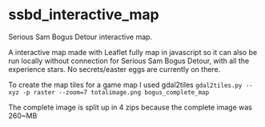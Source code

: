 # ssbd_interactive_map
Serious Sam Bogus Detour interactive map.

A interactive map made with Leaflet fully map in javascript so it can also be run locally without connection for Serious Sam Bogus Detour, with all the experience stars. 
No secrets/easter eggs are currently on there.

To create the map tiles for a game map I used gdal2tiles `gdal2tiles.py --xyz -p raster --zoom=7 totalimage.png bogus_complete_map`

The complete image is split up in 4 zips because the complete image was 260~MB
